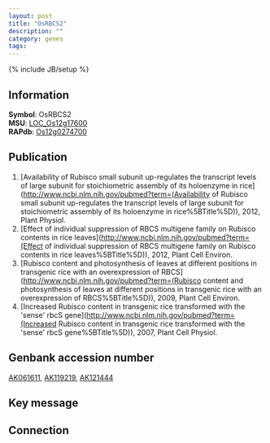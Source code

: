 ```yaml
---
layout: post
title: "OsRBCS2"
description: ""
category: genes
tags: 
---
```

{% include JB/setup %}

## Information
__Symbol__: OsRBCS2  
__MSU__: [LOC_Os12g17600](http://rice.plantbiology.msu.edu/cgi-bin/ORF_infopage.cgi?orf=LOC_Os12g17600)  
__RAPdb__: [Os12g0274700](http://rapdb.dna.affrc.go.jp/viewer/gbrowse_details/irgsp1?name=Os12g0274700)  

## Publication
1. [Availability of Rubisco small subunit up-regulates the transcript levels of large subunit for stoichiometric assembly of its holoenzyme in rice](http://www.ncbi.nlm.nih.gov/pubmed?term=(Availability of Rubisco small subunit up-regulates the transcript levels of large subunit for stoichiometric assembly of its holoenzyme in rice%5BTitle%5D)), 2012, Plant Physiol.
2. [Effect of individual suppression of RBCS multigene family on Rubisco contents in rice leaves](http://www.ncbi.nlm.nih.gov/pubmed?term=(Effect of individual suppression of RBCS multigene family on Rubisco contents in rice leaves%5BTitle%5D)), 2012, Plant Cell Environ.
3. [Rubisco content and photosynthesis of leaves at different positions in transgenic rice with an overexpression of RBCS](http://www.ncbi.nlm.nih.gov/pubmed?term=(Rubisco content and photosynthesis of leaves at different positions in transgenic rice with an overexpression of RBCS%5BTitle%5D)), 2009, Plant Cell Environ.
4. [Increased Rubisco content in transgenic rice transformed with the 'sense' rbcS gene](http://www.ncbi.nlm.nih.gov/pubmed?term=(Increased Rubisco content in transgenic rice transformed with the 'sense' rbcS gene%5BTitle%5D)), 2007, Plant Cell Physiol.

## Genbank accession number
[AK061611](http://www.ncbi.nlm.nih.gov/nuccore/AK061611), [AK119219](http://www.ncbi.nlm.nih.gov/nuccore/AK119219), [AK121444](http://www.ncbi.nlm.nih.gov/nuccore/AK121444)

## Key message

## Connection


